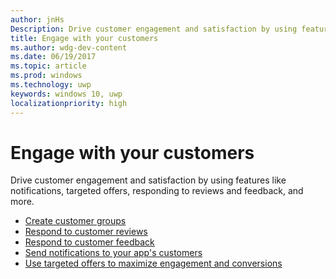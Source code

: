 ```yaml
---
author: jnHs
Description: Drive customer engagement and satisfaction by using features like notifications, targeted offers, responding to reviews and feedback, and more.
title: Engage with your customers
ms.author: wdg-dev-content
ms.date: 06/19/2017
ms.topic: article
ms.prod: windows
ms.technology: uwp
keywords: windows 10, uwp
localizationpriority: high
---
```


# Engage with your customers

Drive customer engagement and satisfaction by using features like notifications, targeted offers, responding to reviews and feedback, and more.

-   [Create customer groups](create-customer-groups.md)
-   [Respond to customer reviews](respond-to-customer-reviews.md)
-   [Respond to customer feedback](respond-to-customer-feedback.md)
-   [Send notifications to your app's customers](send-push-notifications-to-your-apps-customers.md)
-   [Use targeted offers to maximize engagement and conversions](use-targeted-offers-to-maximize-engagement-and-conversions.md)

 
